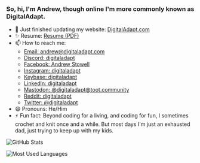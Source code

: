 ### So, hi, I'm Andrew, though online I'm more commonly known as DigitalAdapt.

- 🚀 Just finished updating my website: [DigitalAdapt.com](https://www.digitaladapt.com/)
- ✨ Resume: [Resume (PDF)](https://www.digitaladapt.com/documents/Andrew-B-Stowell-Resume.pdf)
- 📫 How to reach me:
  - [Email: andrew@digitaladapt.com](mailto:andrew@digitaladapt.com)
  - [Discord: digitaladapt](https://discord.com/users/570971366833127425)
  - [Facebook: Andrew Stowell](https://facebook.com/andrew.backe.stowell)
  - [Instagram: digitaladapt](https://www.instagram.com/digitaladapt)
  - [Keybase: digitaladapt](https://keybase.io/digitaladapt)
  - [LinkedIn: digitaladapt](https://www.linkedin.com/in/digitaladapt)
  - [Mastodon: @digitaladapt@toot.community](https://toot.community/@digitaladapt)
  - [Reddit: digitaladapt](https://www.reddit.com/u/digitaladapt)
  - [Twitter: @digitaladapt](https://twitter.com/digitaladapt)
- 😄 Pronouns: He/Him
- ⚡ Fun fact: Beyond coding for a living, and coding for fun, I sometimes crochet and knit once and a while. But most days I'm just an exhausted dad, just trying to keep up with my kids.

![GitHub Stats](https://readme.digitaladapt.com/?username=digitaladapt&show_icons=true)

![Most Used Languages](https://readme.digitaladapt.com/top-langs/?username=digitaladapt)
